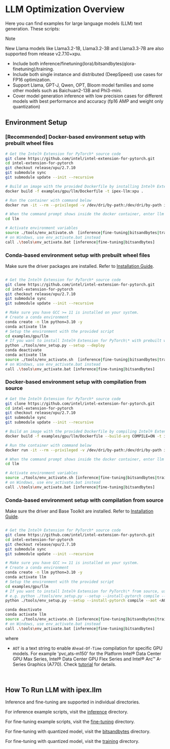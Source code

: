# LLM Optimization Overview

Here you can find examples for large language models (LLM) text generation. These scripts:

> [!NOTE]  
> New Llama models like Llama3.2-1B, Llama3.2-3B and Llama3.3-7B are also supported from release v2.7.10+xpu.

- Include both inference/finetuning(lora)/bitsandbytes(qlora-finetuning)/training.
- Include both single instance and distributed (DeepSpeed) use cases for FP16 optimization.
- Support Llama, GPT-J, Qwen, OPT, Bloom model families and some other models such as Baichuan2-13B and Phi3-mini. 
- Cover model generation inference with low precision cases for different models with best performance and accuracy (fp16 AMP and weight only quantization)

## Environment Setup

### [Recommended] Docker-based environment setup with prebuilt wheel files

```bash
# Get the Intel® Extension for PyTorch* source code
git clone https://github.com/intel/intel-extension-for-pytorch.git
cd intel-extension-for-pytorch
git checkout release/xpu/2.7.10
git submodule sync
git submodule update --init --recursive

# Build an image with the provided Dockerfile by installing Intel® Extension for PyTorch* with prebuilt wheels
docker build -f examples/gpu/llm/Dockerfile -t ipex-llm:xpu .

# Run the container with command below
docker run -it --rm --privileged -v /dev/dri/by-path:/dev/dri/by-path ipex-llm:xpu bash

# When the command prompt shows inside the docker container, enter llm examples directory
cd llm

# Activate environment variables
source ./tools/env_activate.sh  [inference|fine-tuning|bitsandbytes|training]
# on Windows, use env_activate.bat instead
call .\tools\env_activate.bat [inference|fine-tuning|bitsandbytes]
```
### Conda-based environment setup with prebuilt wheel files

Make sure the driver packages are installed. Refer to [Installation Guide](https://intel.github.io/intel-extension-for-pytorch/#installation?platform=gpu&version=v2.7.10%2Bxpu&os=linux%2Fwsl2&package=pip).

```bash

# Get the Intel® Extension for PyTorch* source code
git clone https://github.com/intel/intel-extension-for-pytorch.git
cd intel-extension-for-pytorch
git checkout release/xpu/2.7.10
git submodule sync
git submodule update --init --recursive

# Make sure you have GCC >= 11 is installed on your system.
# Create a conda environment
conda create -n llm python=3.10 -y
conda activate llm
# Setup the environment with the provided script
cd examples/gpu/llm
# If you want to install Intel® Extension for PyTorch\* with prebuilt wheels, use the commands below:
python ./tools/env_setup.py --setup --deploy
conda deactivate
conda activate llm
source ./tools/env_activate.sh  [inference|fine-tuning|bitsandbytes|training]
# on Windows, use env_activate.bat instead
call .\tools\env_activate.bat [inference|fine-tuning|bitsandbytes]
```

### Docker-based environment setup with compilation from source

```bash
# Get the Intel® Extension for PyTorch* source code
git clone https://github.com/intel/intel-extension-for-pytorch.git
cd intel-extension-for-pytorch
git checkout release/xpu/2.7.10
git submodule sync
git submodule update --init --recursive

# Build an image with the provided Dockerfile by compiling Intel® Extension for PyTorch* from source
docker build -f examples/gpu/llm/Dockerfile --build-arg COMPILE=ON -t ipex-llm:xpu .

# Run the container with command below
docker run -it --rm --privileged -v /dev/dri/by-path:/dev/dri/by-path ipex-llm:xpu bash

# When the command prompt shows inside the docker container, enter llm examples directory
cd llm

# Activate environment variables
source ./tools/env_activate.sh [inference|fine-tuning|bitsandbytes|training]
# on Windows, use env_activate.bat instead
call .\tools\env_activate.bat [inference|fine-tuning|bitsandbytes]
```

### Conda-based environment setup with compilation from source

Make sure the driver and Base Toolkit are installed. Refer to [Installation Guide](https://intel.github.io/intel-extension-for-pytorch/#installation?platform=gpu&version=v2.3.110%2Bxpu&os=linux%2Fwsl2&package=source).

```bash

# Get the Intel® Extension for PyTorch* source code
git clone https://github.com/intel/intel-extension-for-pytorch.git
cd intel-extension-for-pytorch
git checkout release/xpu/2.7.10
git submodule sync
git submodule update --init --recursive

# Make sure you have GCC >= 11 is installed on your system.
# Create a conda environment
conda create -n llm python=3.10 -y
conda activate llm
# Setup the environment with the provided script
cd examples/gpu/llm
# If you want to install Intel® Extension for PyTorch\* from source, use the commands below:
# e.g. python ./tools/env_setup.py --setup --install-pytorch compile --aot pvc --oneapi-root-dir /opt/intel/oneapi --deploy
python ./tools/env_setup.py --setup --install-pytorch compile --aot <AOT> --oneapi-root-dir <ONEAPI_ROOT_DIR> --deploy

conda deactivate
conda activate llm
source ./tools/env_activate.sh [inference|fine-tuning|bitsandbytes|training]
# on Windows, use env_activate.bat instead
call .\tools\env_activate.bat [inference|fine-tuning|bitsandbytes]
```

where <br />
- `AOT` is a text string to enable `Ahead-Of-Time` compilation for specific GPU models. For example 'pvc,ats-m150' for the Platform Intel® Data Center GPU Max Series, Intel® Data Center GPU Flex Series and Intel® Arc™ A-Series Graphics (A770). Check [tutorial](../../../docs/tutorials/technical_details/AOT.md) for details.<br />


<br />
 
## How To Run LLM with ipex.llm

Inference and fine-tuning are supported in individual directories.

For inference example scripts, visit the [inference](./inference/) directory.

For fine-tuning example scripts, visit the [fine-tuning](./fine-tuning/) directory.

For fine-tuning with quantized model, visit the [bitsandbytes](./bitsandbytes/) directory.

For fine-tuning with quantized model, visit the [training](./training/) directory.
